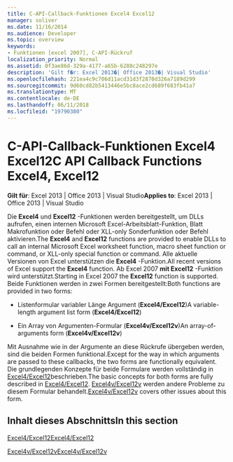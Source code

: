 ```yaml
---
title: C-API-Callback-Funktionen Excel4 Excel12
manager: soliver
ms.date: 11/16/2014
ms.audience: Developer
ms.topic: overview
keywords:
- Funktionen [excel 2007], C-API-Rückruf
localization_priority: Normal
ms.assetid: 0f3ae86d-329a-4177-a65b-6288c248297e
description: 'Gilt f�r: Excel 2013�| Office 2013�| Visual Studio'
ms.openlocfilehash: 221ea4c9c706d11acd31d3f2870d326a7189d299
ms.sourcegitcommit: 9d60cd82b5413446e5bc8ace2cd689f683fb41a7
ms.translationtype: MT
ms.contentlocale: de-DE
ms.lasthandoff: 06/11/2018
ms.locfileid: "19790380"
---
```

# <a name="c-api-callback-functions-excel4-excel12"></a><span data-ttu-id="5252b-104">C-API-Callback-Funktionen Excel4 Excel12</span><span class="sxs-lookup"><span data-stu-id="5252b-104">C API Callback Functions Excel4, Excel12</span></span>

<span data-ttu-id="5252b-105">**Gilt für**: Excel 2013 | Office 2013 | Visual Studio</span><span class="sxs-lookup"><span data-stu-id="5252b-105">**Applies to**: Excel 2013 | Office 2013 | Visual Studio</span></span> 
  
<span data-ttu-id="5252b-106">Die **Excel4** und **Excel12** -Funktionen werden bereitgestellt, um DLLs aufrufen, einen internen Microsoft Excel-Arbeitsblatt-Funktion, Blatt Makrofunktion oder Befehl oder XLL-only Sonderfunktion oder Befehl aktivieren.</span><span class="sxs-lookup"><span data-stu-id="5252b-106">The **Excel4** and **Excel12** functions are provided to enable DLLs to call an internal Microsoft Excel worksheet function, macro sheet function or command, or XLL-only special function or command.</span></span> <span data-ttu-id="5252b-107">Alle aktuelle Versionen von Excel unterstützen die **Excel4** -Funktion.</span><span class="sxs-lookup"><span data-stu-id="5252b-107">All recent versions of Excel support the **Excel4** function.</span></span> <span data-ttu-id="5252b-108">Ab Excel 2007 **mit Excel12** -Funktion wird unterstützt.</span><span class="sxs-lookup"><span data-stu-id="5252b-108">Starting in Excel 2007 the **Excel12** function is supported.</span></span> <span data-ttu-id="5252b-109">Beide Funktionen werden in zwei Formen bereitgestellt:</span><span class="sxs-lookup"><span data-stu-id="5252b-109">Both functions are provided in two forms:</span></span> 
  
- <span data-ttu-id="5252b-110">Listenformular variabler Länge Argument (**Excel4/Excel12**)</span><span class="sxs-lookup"><span data-stu-id="5252b-110">A variable-length argument list form (**Excel4/Excel12**)</span></span>
    
- <span data-ttu-id="5252b-111">Ein Array von Argumenten-Formular (**Excel4v/Excel12v**)</span><span class="sxs-lookup"><span data-stu-id="5252b-111">An array-of-arguments form (**Excel4v/Excel12v**)</span></span>
    
<span data-ttu-id="5252b-112">Mit Ausnahme wie in der Argumente an diese Rückrufe übergeben werden, sind die beiden Formen funktional.</span><span class="sxs-lookup"><span data-stu-id="5252b-112">Except for the way in which arguments are passed to these callbacks, the two forms are functionally equivalent.</span></span> <span data-ttu-id="5252b-113">Die grundlegenden Konzepte für beide Formulare werden vollständig in [Excel4/Excel12](excel4-excel12.md)beschrieben.</span><span class="sxs-lookup"><span data-stu-id="5252b-113">The basic concepts for both forms are fully described in [Excel4/Excel12](excel4-excel12.md).</span></span> <span data-ttu-id="5252b-114">[Excel4v/Excel12v](excel4v-excel12v.md) werden andere Probleme zu diesem Formular behandelt.</span><span class="sxs-lookup"><span data-stu-id="5252b-114">[Excel4v/Excel12v](excel4v-excel12v.md) covers other issues about this form.</span></span> 
  
## <a name="in-this-section"></a><span data-ttu-id="5252b-115">Inhalt dieses Abschnitts</span><span class="sxs-lookup"><span data-stu-id="5252b-115">In this section</span></span>

[<span data-ttu-id="5252b-116">Excel4/Excel12</span><span class="sxs-lookup"><span data-stu-id="5252b-116">Excel4/Excel12</span></span>](excel4-excel12.md)
  
[<span data-ttu-id="5252b-117">Excel4v/Excel12v</span><span class="sxs-lookup"><span data-stu-id="5252b-117">Excel4v/Excel12v</span></span>](excel4v-excel12v.md)
  


